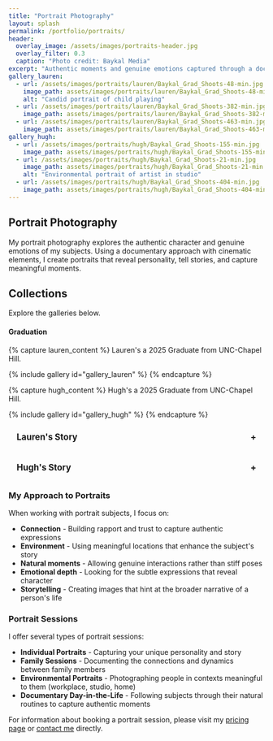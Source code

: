 ```yaml
---
title: "Portrait Photography"
layout: splash
permalink: /portfolio/portraits/
header:
  overlay_image: /assets/images/portraits-header.jpg
  overlay_filter: 0.3
  caption: "Photo credit: Baykal Media"
excerpt: "Authentic moments and genuine emotions captured through a documentary lens"
gallery_lauren:
  - url: /assets/images/portraits/lauren/Baykal_Grad_Shoots-48-min.jpg
    image_path: assets/images/portraits/lauren/Baykal_Grad_Shoots-48-min.jpg
    alt: "Candid portrait of child playing"
  - url: /assets/images/portraits/lauren/Baykal_Grad_Shoots-382-min.jpg
    image_path: assets/images/portraits/lauren/Baykal_Grad_Shoots-382-min.jpg
  - url: /assets/images/portraits/lauren/Baykal_Grad_Shoots-463-min.jpg
    image_path: assets/images/portraits/lauren/Baykal_Grad_Shoots-463-min.jpg
gallery_hugh:
  - url: /assets/images/portraits/hugh/Baykal_Grad_Shoots-155-min.jpg
    image_path: assets/images/portraits/hugh/Baykal_Grad_Shoots-155-min.jpg
  - url: /assets/images/portraits/hugh/Baykal_Grad_Shoots-21-min.jpg
    image_path: assets/images/portraits/hugh/Baykal_Grad_Shoots-21-min.jpg
    alt: "Environmental portrait of artist in studio"
  - url: /assets/images/portraits/hugh/Baykal_Grad_Shoots-404-min.jpg
    image_path: assets/images/portraits/hugh/Baykal_Grad_Shoots-404-min.jpg
---
```


## Portrait Photography

My portrait photography explores the authentic character and genuine emotions of my subjects. Using a documentary approach with cinematic elements, I create portraits that reveal personality, tell stories, and capture meaningful moments.

## Collections

Explore the galleries below.

#### Graduation
{% capture lauren_content %}
Lauren's a 2025 Graduate from UNC-Chapel Hill.

{% include gallery id="gallery_lauren" %}
{% endcapture %}

{% capture hugh_content %}
Hugh's a 2025 Graduate from UNC-Chapel Hill.

{% include gallery id="gallery_hugh" %}
{% endcapture %}

<div markdown="0" class="notice--primary accordion">
  <h3 class="accordion-header">Lauren's Story</h3>
  <div class="accordion-content" markdown="1">
    {{ lauren_content | markdownify }}
  </div>
</div>

<div markdown="0" class="notice--primary accordion">
  <h3 class="accordion-header">Hugh's Story</h3>
  <div class="accordion-content" markdown="1">
    {{ hugh_content | markdownify }}
  </div>
</div>

<script>
  document.addEventListener('DOMContentLoaded', function() {
    const accordions = document.querySelectorAll('.accordion-header');

    accordions.forEach(accordion => {
      accordion.addEventListener('click', function () {
        this.classList.toggle('active');
        const content = this.nextElementSibling;

        if (content.style.maxHeight) {
          content.style.maxHeight = null;
        } else {
          content.style.maxHeight = content.scrollHeight + "px";
        }

        setTimeout(function () {
          if (accordion.classList.contains('active')) {
            content.classList.add('active');
          } else {
            content.classList.remove('active');
          }
        }, 100);
      });
    });
  });
</script>

<style>
  .accordion {
    margin-bottom: 1rem;
    border-radius: 4px;
    overflow: hidden;
  }

  .accordion-header {
    cursor: pointer;
    padding: 0.75rem 1rem;
    margin: 0;
    font-size: 1.2em;
    font-weight: bold;
    transition: 0.3s;
  }

  .accordion-header:hover {
    background-color: rgba(0, 0, 0, 0.05);
  }

  .accordion-header:after {
    content: '\002B'; /* Plus sign */
    font-weight: bold;
    float: right;
    margin-left: 5px;
  }

  .accordion-header.active:after {
    content: "\2212"; /* Minus sign */
  }

  .accordion-content {
    padding: 0 1rem;
    max-height: 0;
    overflow: hidden;
    transition: max-height 0.3s ease-out;
  }

  .accordion-content.active {
    /* Ensure this is large enough for varied height content.
       If you have very tall images, you might need to increase it or use JS to set it dynamically. */
    max-height: 5000px !important; /* Increased for potentially taller content */
  }

  /* ✅ Grid-Based Gallery Layout */
  .accordion-content .gallery {
    display: grid;
    grid-template-columns: repeat(auto-fill, minmax(250px, 1fr));
    gap: 1rem;
    align-items: start; /* ADDED: Prevents items in a row from stretching to tallest item's height */
  }

  .accordion-content .gallery a {
    display: block;
    overflow: hidden;
  }

  .accordion-content .gallery img {
    width: 100%;
    height: auto; /* CHANGED: Was 200px. Allows image to set its own height based on aspect ratio */
    display: block; /* ADDED: Good practice for images, removes potential bottom space */
    object-fit: cover; /* With height:auto, this has less effect but is harmless.
                          It ensures the image covers the area if 'a' tag had constraints. */
    border-radius: 4px;
    box-shadow: 0 2px 4px rgba(0,0,0,0.1);
    transition: transform 0.3s ease;
  }

  .accordion-content .gallery img:hover {
    transform: scale(1.03);
  }
</style>

### My Approach to Portraits

When working with portrait subjects, I focus on:

- **Connection** - Building rapport and trust to capture authentic expressions
- **Environment** - Using meaningful locations that enhance the subject's story
- **Natural moments** - Allowing genuine interactions rather than stiff poses
- **Emotional depth** - Looking for the subtle expressions that reveal character
- **Storytelling** - Creating images that hint at the broader narrative of a person's life

### Portrait Sessions

I offer several types of portrait sessions:

- **Individual Portraits** - Capturing your unique personality and story
- **Family Sessions** - Documenting the connections and dynamics between family members
- **Environmental Portraits** - Photographing people in contexts meaningful to them (workplace, studio, home)
- **Documentary Day-in-the-Life** - Following subjects through their natural routines to capture authentic moments

For information about booking a portrait session, please visit my [pricing page](/pricing/) or [contact me](/contact/) directly.

